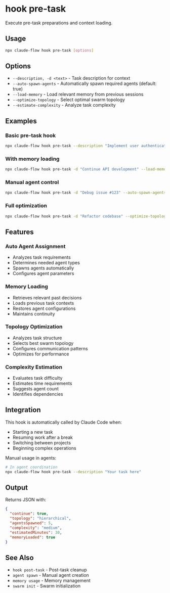 # hook pre-task

Execute pre-task preparations and context loading.

## Usage

```bash
npx claude-flow hook pre-task [options]
```

## Options

- `--description, -d <text>` - Task description for context
- `--auto-spawn-agents` - Automatically spawn required agents (default: true)
- `--load-memory` - Load relevant memory from previous sessions
- `--optimize-topology` - Select optimal swarm topology
- `--estimate-complexity` - Analyze task complexity

## Examples

### Basic pre-task hook
```bash
npx claude-flow hook pre-task --description "Implement user authentication"
```

### With memory loading
```bash
npx claude-flow hook pre-task -d "Continue API development" --load-memory
```

### Manual agent control
```bash
npx claude-flow hook pre-task -d "Debug issue #123" --auto-spawn-agents false
```

### Full optimization
```bash
npx claude-flow hook pre-task -d "Refactor codebase" --optimize-topology --estimate-complexity
```

## Features

### Auto Agent Assignment
- Analyzes task requirements
- Determines needed agent types
- Spawns agents automatically
- Configures agent parameters

### Memory Loading
- Retrieves relevant past decisions
- Loads previous task contexts
- Restores agent configurations
- Maintains continuity

### Topology Optimization
- Analyzes task structure
- Selects best swarm topology
- Configures communication patterns
- Optimizes for performance

### Complexity Estimation
- Evaluates task difficulty
- Estimates time requirements
- Suggests agent count
- Identifies dependencies

## Integration

This hook is automatically called by Claude Code when:
- Starting a new task
- Resuming work after a break
- Switching between projects
- Beginning complex operations

Manual usage in agents:
```bash
# In agent coordination
npx claude-flow hook pre-task --description "Your task here"
```

## Output

Returns JSON with:
```json
{
  "continue": true,
  "topology": "hierarchical",
  "agentsSpawned": 5,
  "complexity": "medium",
  "estimatedMinutes": 30,
  "memoryLoaded": true
}
```

## See Also

- `hook post-task` - Post-task cleanup
- `agent spawn` - Manual agent creation
- `memory usage` - Memory management
- `swarm init` - Swarm initialization
